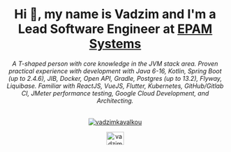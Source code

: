 <h1 align="center">Hi 👋, my name is Vadzim and I'm a Lead Software Engineer at <a href="https://www.epam.com/">EPAM Systems</a></h1>
<h6 align="center">A T-shaped person with core knowledge in the JVM stack area. 
Proven practical experience with development with Java 6-16, Kotlin, Spring Boot (up to 2.4.6), JIB, Docker, Open API, Gradle, Postgres (up to 13.2), Flyway, Liquibase. 
Familiar with ReactJS, VueJS, Flutter, Kubernetes, GitHub/Gitlab CI, JMeter performance testing, Google Cloud Development, and Architecting.
</h3>

<p align="center"><a href="https://github.com/fragaly" target="blank"><img align="center" src="https://github-readme-stats.vercel.app/api?username=fragaly&bg_color=30,e96443,904e95&title_color=fff&text_color=fff&show_icons=false&count_private=true&include_all_commits=true" alt="vadzimkavalkou" /></a></p>

<p align="center"> 
<a href="https://www.linkedin.com/in/vadzimkavalkou/" target="blank"><img align="center" src="http://simpleicon.com/wp-content/uploads/linkedin_1.svg" alt="vadzimkavalkou" height="30" width="40"/></a>
</p>
